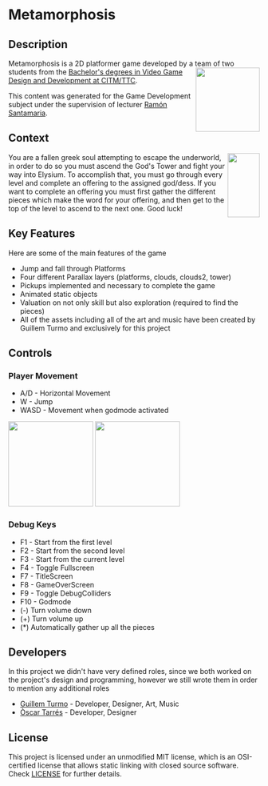 # Metamorphosis

## Description

Metamorphosis is a 2D platformer game developed by a team of two students<img align="right" width="128" height="128" src="https://github.com/Turmo11/Metamorphosis/blob/master/Screenshots/uwu_logo_black.png"> from the [Bachelor's degrees in Video Game Design and Development at CITM/TTC](<https://www.citm.upc.edu/ing/estudis/graus-videojocs/>). 



This content was generated for the Game Development subject under the supervision of lecturer [Ramón Santamaria](<https://www.linkedin.com/in/raysan/>). 

## Context

<img align="right" width="64" height="128" src="https://github.com/Turmo11/Metamorphosis/blob/master/Screenshots/goal.gif">
You are a fallen greek soul attempting to escape the underworld, in order to do so you must ascend the God's Tower and fight your way into Elysium. To accomplish that, you must go through every level and complete an offering to the assigned god/dess. If you want to complete an offering you must first gather the different pieces which make the word for your offering, and then get to the top of the level to ascend to the next one. Good luck! 


## Key Features

Here are some of the main features of the game
 - Jump and fall through Platforms
 - Four different Parallax layers (platforms, clouds, clouds2, tower)
 - Pickups implemented and necessary to complete the game
 - Animated static objects
 - Valuation on not only skill but also exploration (required to find the pieces)
 - All of the assets including all of the art and music have been created by Guillem Turmo and exclusively for this project
 
## Controls

### Player Movement
 - A/D - Horizontal Movement
 - W - Jump
 - WASD - Movement when godmode activated
 
  <img width="170" height="170" src="https://github.com/Turmo11/Metamorphosis/blob/master/Screenshots/player_run.gif"> <img width="170" height="170" src="https://github.com/Turmo11/Metamorphosis/blob/master/Screenshots/player_god.gif">


 
 
 
### Debug Keys
 - F1 - Start from the first level
 - F2 - Start from the second level
 - F3 - Start from the current level
 - F4 - Toggle Fullscreen
 - F7 - TitleScreen
 - F8 - GameOverScreen
 - F9 - Toggle DebugColliders
 - F10 - Godmode
 - (-) Turn volume down
 - (+) Turn volume up
 - (*)  Automatically gather up all the pieces
 
## Developers

In this project we didn't have very defined roles, since we both worked on the project's design and programming, however we still wrote them in order to mention any additional roles

 - [Guillem Turmo](<https://github.com/Turmo11>) - Developer, Designer, Art, Music
 - [Òscar Tarrés](<https://github.com/oscarta3>) - Developer, Designer


## License

This project is licensed under an unmodified MIT license, which is an OSI-certified license that allows static linking with closed source software. Check [LICENSE](LICENSE) for further details.
